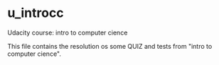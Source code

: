 # u_introcc
Udacity course: intro to computer cience

This file contains the resolution os some QUIZ and tests from "intro to computer cience".
